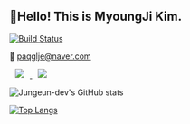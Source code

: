 
<h2> 🥳Hello! This is MyoungJi Kim. </h2>

[![Build Status](https://travis-ci.org/joemccann/dillinger.svg?branch=master)](https://travis-ci.org/joemccann/dillinger)

<span> 💌 paqglje@naver.com </span>


<a href="https://www.instagram.com/dding_ji_k/">
    <img 
        src="http://img.shields.io/badge/-Instagram-ff69b4?style=flat&logo=Instagram&link=https://www.instagram.com/mangopasta_/"
        style="height : auto; margin-left : 10px; margin-right : 10px;"/>
</a>
<a href="https://velog.io/@dding_ji">
    <img 
        src="http://img.shields.io/badge/-Velog-9cf?style=flat&logo=Vector Logo Zone&link=https://velog.io/@jungeun-dev"
        style="height : auto; margin-left : 10px; margin-right : 10px;"/>
</a>

![Jungeun-dev's GitHub stats](https://github-readme-stats.vercel.app/api?username=jungeun-dev&show_icons=true&theme=material-palenight)

[![Top Langs](https://github-readme-stats.vercel.app/api/top-langs/?username=jungeun-dev&layout=compact&theme=material-palenight&langs_count=8)](https://github.com/anuraghazra/github-readme-stats)

